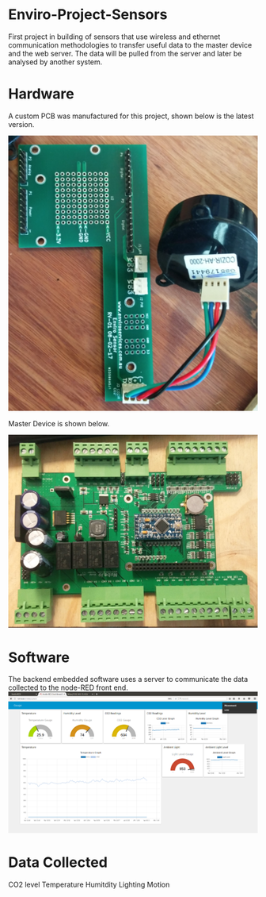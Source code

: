 # Enviro-Project-Sensors

First project in building of sensors that use wireless and ethernet communication methodologies to transfer useful data to the master device and the web server. The data will be pulled from the server and later be analysed by another system.

# Hardware

A custom PCB was manufactured for this project, shown below is the latest version.

![alt tag](https://github.com/jclinton830/Enviro-Project-Sensors/blob/master/Images/soldered.PNG "")

Master Device is shown below.

![alt tag](https://github.com/jclinton830/Enviro-Project-Sensors/blob/master/Images/master.PNG "")

# Software 

The backend embedded software uses a server to communicate the data collected to the node-RED front end.
![alt tag](https://github.com/jclinton830/Enviro-Project-Sensors/blob/master/Images/Screenshot%20from%202017-02-08%2013-00-05.png "")

# Data Collected

CO2 level
Temperature
Humitdity
Lighting 
Motion



